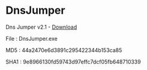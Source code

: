 # DnsJumper
Dns Jumper v2.1 - [Download](https://github.com/tgb-ir/DnsJumper/raw/master/DnsJumper.zip)

File : DnsJumper.exe

MD5 : 44a2470e6d3891c295422344b153ca85

SHA1 : 9e8966130fd59743d97effc7dcf05fb648710339

